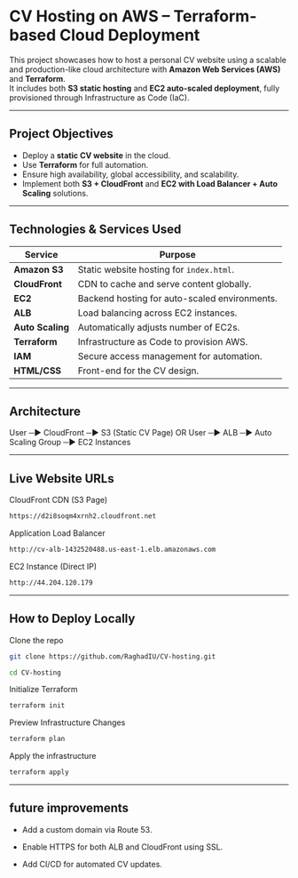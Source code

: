 # CV Hosting on AWS – Terraform-based Cloud Deployment

This project showcases how to host a personal CV website using a scalable and production-like cloud architecture with **Amazon Web Services (AWS)** and **Terraform**.  
It includes both **S3 static hosting** and **EC2 auto-scaled deployment**, fully provisioned through Infrastructure as Code (IaC).

---

## Project Objectives

- Deploy a **static CV website** in the cloud.
- Use **Terraform** for full automation.
- Ensure high availability, global accessibility, and scalability.
- Implement both **S3 + CloudFront** and **EC2 with Load Balancer + Auto Scaling** solutions.

---

## Technologies & Services Used

| Service          | Purpose                                      |
|------------------|----------------------------------------------|
| **Amazon S3**    | Static website hosting for `index.html`.     |
| **CloudFront**   | CDN to cache and serve content globally.     |
| **EC2**          | Backend hosting for auto-scaled environments.|
| **ALB**          | Load balancing across EC2 instances.         |
| **Auto Scaling** | Automatically adjusts number of EC2s.        |
| **Terraform**    | Infrastructure as Code to provision AWS.     |
| **IAM**          | Secure access management for automation.     |
| **HTML/CSS**     | Front-end for the CV design.                 |

---

## Architecture

User ─▶ CloudFront ─▶ S3 (Static CV Page)
OR 
User ─▶ ALB ─▶ Auto Scaling Group ─▶ EC2 Instances

---

## Live Website URLs 
CloudFront CDN (S3 Page)

```bash
https://d2i8soqm4xrnh2.cloudfront.net 

```
Application Load Balancer

```bash
http://cv-alb-1432520488.us-east-1.elb.amazonaws.com

```
EC2 Instance (Direct IP)

```bash
http://44.204.120.179

```
---

 ## How to Deploy Locally

 Clone the repo

```bash
git clone https://github.com/RaghadIU/CV-hosting.git
```
```bash
cd CV-hosting
```
Initialize Terraform

```bash
terraform init

```
Preview Infrastructure Changes

```bash
terraform plan

```
Apply the infrastructure

```bash
terraform apply

```
---

## future improvements 

- Add a custom domain via Route 53.

- Enable HTTPS for both ALB and CloudFront using SSL.

- Add CI/CD for automated CV updates.
